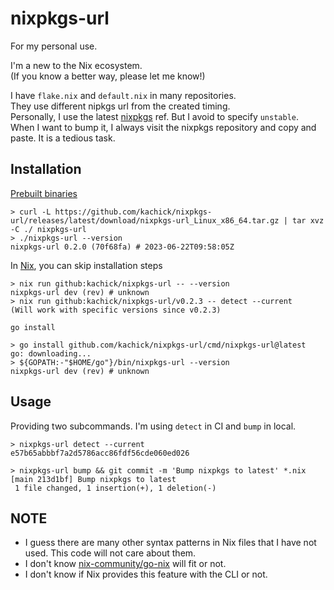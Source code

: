 # nixpkgs-url

For my personal use.

I'm a new to the Nix ecosystem.\
(If you know a better way, please let me know!)

I have `flake.nix` and `default.nix` in many repositories.\
They use different nipkgs url from the created timing.\
Personally, I use the latest [nixpkgs](https://github.com/NixOS/nixpkgs) ref. But I avoid to specify `unstable`.\
When I want to bump it, I always visit the nixpkgs repository and copy and paste. It is a tedious task.

## Installation

[Prebuilt binaries](https://github.com/kachick/nixpkgs-url/releases)

```console
> curl -L https://github.com/kachick/nixpkgs-url/releases/latest/download/nixpkgs-url_Linux_x86_64.tar.gz | tar xvz -C ./ nixpkgs-url
> ./nixpkgs-url --version
nixpkgs-url 0.2.0 (70f68fa) # 2023-06-22T09:58:05Z
```

In [Nix](https://nixos.org/), you can skip installation steps

```console
> nix run github:kachick/nixpkgs-url -- --version
nixpkgs-url dev (rev) # unknown
> nix run github:kachick/nixpkgs-url/v0.2.3 -- detect --current
(Will work with specific versions since v0.2.3)
```

`go install`

```console
> go install github.com/kachick/nixpkgs-url/cmd/nixpkgs-url@latest
go: downloading...
> ${GOPATH:-"$HOME/go"}/bin/nixpkgs-url --version
nixpkgs-url dev (rev) # unknown
```

## Usage

Providing two subcommands. I'm using `detect` in CI and `bump` in local.

```console
> nixpkgs-url detect --current
e57b65abbbf7a2d5786acc86fdf56cde060ed026

> nixpkgs-url bump && git commit -m 'Bump nixpkgs to latest' *.nix
[main 213d1bf] Bump nixpkgs to latest
 1 file changed, 1 insertion(+), 1 deletion(-)
```

## NOTE

- I guess there are many other syntax patterns in Nix files that I have not used. This code will not care about them.
- I don't know [nix-community/go-nix](https://github.com/nix-community/go-nix) will fit or not.
- I don't know if Nix provides this feature with the CLI or not.
